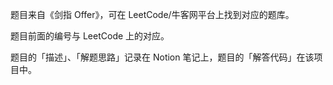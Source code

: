 题目来自《剑指 Offer》，可在 LeetCode/牛客网平台上找到对应的题库。

题目前面的编号与 LeetCode 上的对应。

题目的「描述」、「解题思路」记录在 Notion 笔记上，题目的「解答代码」在该项目中。
